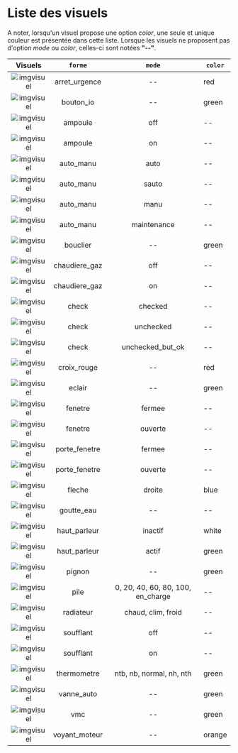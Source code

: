 # Liste des visuels

A noter, lorsqu'un visuel propose une option *color*, une seule et unique couleur est présentée dans cette liste.
Lorsque les visuels ne proposent pas d'option *mode* ou *color*, celles-ci sont notées **"--"**.

| Visuels | `forme` | `mode` | `color` |
|:-------:|:-----:|:----:|-------|
| ![imgvisuel](https://svn.abls-habitat.fr/repo/Watchdog/prod/Watchdogd/IHM/img/arret_urgence_red.png)  | arret_urgence | -- | red |
| ![imgvisuel](https://svn.abls-habitat.fr/repo/Watchdog/prod/Watchdogd/IHM/img/bouton_io_green.png)  | bouton_io | -- | green |
| ![imgvisuel](https://svn.abls-habitat.fr/repo/Watchdog/prod/Watchdogd/IHM/img/ampoule_off.png)  | ampoule | off | -- |
| ![imgvisuel](https://svn.abls-habitat.fr/repo/Watchdog/prod/Watchdogd/IHM/img/ampoule_on.png)  | ampoule | on | -- |
| ![imgvisuel](https://svn.abls-habitat.fr/repo/Watchdog/prod/Watchdogd/IHM/img/auto_manu_auto.png)  | auto_manu | auto | -- |
| ![imgvisuel](https://svn.abls-habitat.fr/repo/Watchdog/prod/Watchdogd/IHM/img/auto_manu_sauto.png)  | auto_manu | sauto | -- |
| ![imgvisuel](https://svn.abls-habitat.fr/repo/Watchdog/prod/Watchdogd/IHM/img/auto_manu_manu.png)  | auto_manu | manu | -- |
| ![imgvisuel](https://svn.abls-habitat.fr/repo/Watchdog/prod/Watchdogd/IHM/img/auto_manu_maintenance.png)  | auto_manu | maintenance | -- |
| ![imgvisuel](https://svn.abls-habitat.fr/repo/Watchdog/prod/Watchdogd/IHM/img/bouclier_green.png)  | bouclier | -- | green |
| ![imgvisuel](https://svn.abls-habitat.fr/repo/Watchdog/prod/Watchdogd/IHM/img/chaudiere_gaz_off.png)  | chaudiere_gaz | off | -- |
| ![imgvisuel](https://svn.abls-habitat.fr/repo/Watchdog/prod/Watchdogd/IHM/img/chaudiere_gaz_on.png)  | chaudiere_gaz | on | -- |
| ![imgvisuel](https://svn.abls-habitat.fr/repo/Watchdog/prod/Watchdogd/IHM/img/check_checked.png)  | check | checked | -- |
| ![imgvisuel](https://svn.abls-habitat.fr/repo/Watchdog/prod/Watchdogd/IHM/img/check_unchecked.png)  | check | unchecked | -- |
| ![imgvisuel](https://svn.abls-habitat.fr/repo/Watchdog/prod/Watchdogd/IHM/img/check_unchecked_but_ok.png)  | check | unchecked_but_ok | -- |
| ![imgvisuel](https://svn.abls-habitat.fr/repo/Watchdog/prod/Watchdogd/IHM/img/croix_rouge_red.png) | croix_rouge | -- | red |
| ![imgvisuel](https://svn.abls-habitat.fr/repo/Watchdog/prod/Watchdogd/IHM/img/eclair_green.png) | eclair | -- | green |
| ![imgvisuel](https://svn.abls-habitat.fr/repo/Watchdog/prod/Watchdogd/IHM/img/fenetre_fermee.png) | fenetre | fermee | -- |
| ![imgvisuel](https://svn.abls-habitat.fr/repo/Watchdog/prod/Watchdogd/IHM/img/fenetre_ouverte.png) | fenetre | ouverte | -- |
| ![imgvisuel](https://svn.abls-habitat.fr/repo/Watchdog/prod/Watchdogd/IHM/img/porte_fenetre_fermee.png) | porte_fenetre | fermee | -- |
| ![imgvisuel](https://svn.abls-habitat.fr/repo/Watchdog/prod/Watchdogd/IHM/img/porte_fenetre_ouverte.png) | porte_fenetre | ouverte | -- |
| ![imgvisuel](https://svn.abls-habitat.fr/repo/Watchdog/prod/Watchdogd/IHM/img/fleche_froite_blue.png) | fleche | droite | blue |
| ![imgvisuel](https://svn.abls-habitat.fr/repo/Watchdog/prod/Watchdogd/IHM/img/goutte_eau.png) | goutte_eau | -- | -- |
| ![imgvisuel](https://svn.abls-habitat.fr/repo/Watchdog/prod/Watchdogd/IHM/img/haut_parleur_inactif_white.png) | haut_parleur | inactif | white |
| ![imgvisuel](https://svn.abls-habitat.fr/repo/Watchdog/prod/Watchdogd/IHM/img/haut_parleur_actif_green.png) | haut_parleur | actif | green |
| ![imgvisuel](https://svn.abls-habitat.fr/repo/Watchdog/prod/Watchdogd/IHM/img/pignon_green.png) | pignon | -- | green |
| ![imgvisuel](https://svn.abls-habitat.fr/repo/Watchdog/prod/Watchdogd/IHM/img/pile_80.png) | pile | 0, 20, 40, 60, 80, 100, en_charge | -- |
| ![imgvisuel](https://svn.abls-habitat.fr/repo/Watchdog/prod/Watchdogd/IHM/img/radiateur_chaud.png) | radiateur | chaud, clim, froid | -- |
| ![imgvisuel](https://svn.abls-habitat.fr/repo/Watchdog/prod/Watchdogd/IHM/img/soufflant_off.png) | soufflant | off | -- |
| ![imgvisuel](https://svn.abls-habitat.fr/repo/Watchdog/prod/Watchdogd/IHM/img/soufflant_on.png) | soufflant | on | -- |
| ![imgvisuel](https://svn.abls-habitat.fr/repo/Watchdog/prod/Watchdogd/IHM/img/thermometre_nh_green.png) | thermometre | ntb, nb, normal, nh, nth | green |
| ![imgvisuel](https://svn.abls-habitat.fr/repo/Watchdog/prod/Watchdogd/IHM/img/vanne_auto_green.png) | vanne_auto | -- | green |
| ![imgvisuel](https://svn.abls-habitat.fr/repo/Watchdog/prod/Watchdogd/IHM/img/vmc_green.png) | vmc | -- | green |
| ![imgvisuel](https://svn.abls-habitat.fr/repo/Watchdog/prod/Watchdogd/IHM/img/voyant_moteur_orange.png) | voyant_moteur | -- | orange |


